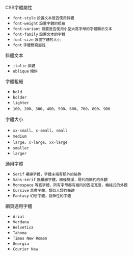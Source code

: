 CSS字體屬性
- `font-style` <small>設置文本是否使用斜體</small>
- `font-weight` <small>設置字體的粗細</small>
- `font-variant` <small>設置是否使用小型大寫字母的字體顯示文本</small>
- `font-family` <small>設置文本的字體</small>
- `font-size` <small>設置字體的大小</small>
- `font` <small>字體簡寫屬性</small>

斜體文本
- `italic` <small>斜體</small>
- `oblique` <small>傾斜</small>

字體粗細
- `bold`
- `bolder`
- `lighter`
- `100`、`200`、`300`、`400`、`500`、`600`、`700`、`800`、`900`

字體大小
- `xx-small`、`x-small`、`small`
- `medium`
- `large`、`x-large`、`xx-large`
- `smaller`
- `larger`

通用字體
- `Serif` <small>襯線字體，字體未端有額外的裝飾</small>
- `Sans-serif` <small>無襯線字體，線條簡潔，現代而簡約的外觀</small>
- `Monospace` <small>等寬字體，所有字母都有相同的固定寬度，機械式的外觀</small>
- `Cursive` <small>草書字體，類似人類的筆跡</small>
- `Fantasy` <small>幻想字體，裝飾性的字體</small>

網頁適用字體
- `Arial`
- `Verdana`
- `Helvetica`
- `Tahoma`
- `Times New Roman`
- `Georgia`
- `Courier New`